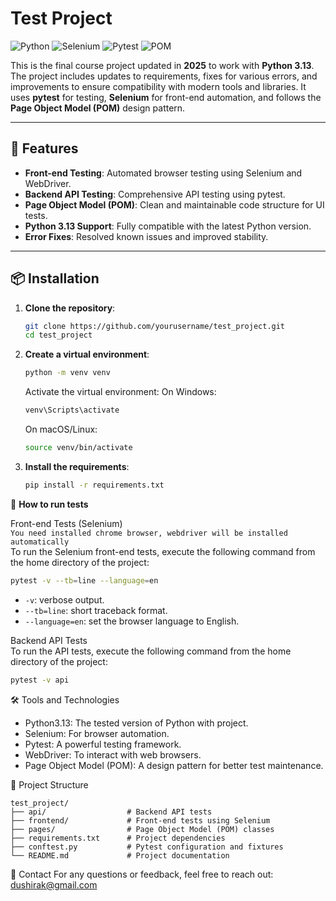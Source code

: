 # Test Project

![Python](https://img.shields.io/badge/Python-3.13-blue)
![Selenium](https://img.shields.io/badge/Selenium-4.x-green)
![Pytest](https://img.shields.io/badge/Pytest-Testing%20Framework-orange)
![POM](https://img.shields.io/badge/Pattern-Page%20Object%20Model-yellow)

This is the final course project updated in **2025** to work with **Python 3.13**. The project includes updates to requirements, fixes for various errors, and improvements to ensure compatibility with modern tools and libraries. It uses **pytest** for testing, **Selenium** for front-end automation, and follows the **Page Object Model (POM)** design pattern.

---

## 🚀 Features

- **Front-end Testing**: Automated browser testing using Selenium and WebDriver.
- **Backend API Testing**: Comprehensive API testing using pytest.
- **Page Object Model (POM)**: Clean and maintainable code structure for UI tests.
- **Python 3.13 Support**: Fully compatible with the latest Python version.
- **Error Fixes**: Resolved known issues and improved stability.

---

## 📦 Installation

1. **Clone the repository**:
   ```bash
   git clone https://github.com/yourusername/test_project.git
   cd test_project
   ```

2. **Create a virtual environment**:
   ```bash
   python -m venv venv
   ```
   Activate the virtual environment:
     On Windows:
     ```bash
     venv\Scripts\activate
     ```
     On macOS/Linux:
     ```bash
     source venv/bin/activate
     ```

3. **Install the requirements**:
   ```bash
   pip install -r requirements.txt
   ```

🚀 **How to run tests**  

Front-end Tests (Selenium)  
`You need installed chrome browser, webdriver will be installed automatically`  
To run the Selenium front-end tests, execute the following command from the home directory of the project:
```bash
pytest -v --tb=line --language=en
```
  * `-v`: verbose output.
  * `--tb=line`: short traceback format.
  * `--language=en`: set the browser language to English.

Backend API Tests  
To run the API tests, execute the following command from the home directory of the project:
```bash
pytest -v api
```

🛠️ Tools and Technologies  
* Python3.13: The tested version of Python with project.  
* Selenium: For browser automation.  
* Pytest: A powerful testing framework.  
* WebDriver: To interact with web browsers.  
* Page Object Model (POM): A design pattern for better test maintenance.  

📂 Project Structure
```
test_project/
├── api/                  # Backend API tests
├── frontend/             # Front-end tests using Selenium
├── pages/                # Page Object Model (POM) classes
├── requirements.txt      # Project dependencies
├── conftest.py           # Pytest configuration and fixtures
└── README.md             # Project documentation
```

📧 Contact
For any questions or feedback, feel free to reach out: dushirak@gmail.com
